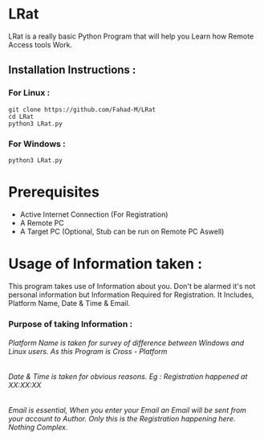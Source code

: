 # LRat

LRat is a really basic Python Program that will help you Learn how Remote Access tools Work.

## Installation Instructions : 
### For Linux : 
```
git clone https://github.com/Fahad-M/LRat
cd LRat
python3 LRat.py
```
### For Windows : 
```
python3 LRat.py
```

# Prerequisites
- Active Internet Connection (For Registration)
- A Remote PC
- A Target PC (Optional, Stub can be run on Remote PC Aswell)

# Usage of Information taken : 
This program takes use of Information about you.
Don't be alarmed it's not personal information but Information Required for Registration.
It Includes, Platform Name, Date & Time & Email.

### Purpose of taking Information : 
###### Platform Name is taken for survey of difference between Windows and Linux users. As this Program is Cross - Platform
###### Date & Time is taken for obvious reasons. Eg : Registration happened at XX:XX:XX
###### Email is essential, When you enter your Email an Email will be sent from your account to Author. Only this is the Registration happening here. Nothing Complex.
